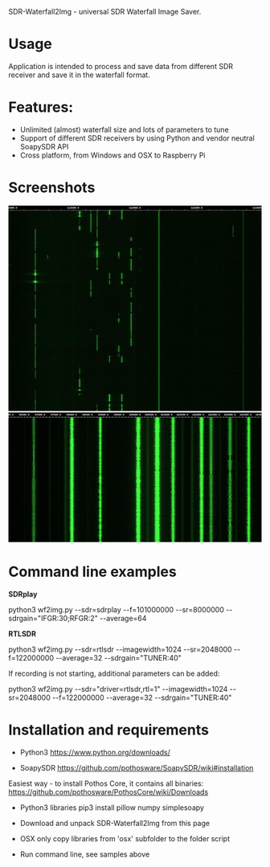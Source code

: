 SDR-Waterfall2Img - universal SDR Waterfall Image Saver.

# Usage
Application is intended to process and save data from different SDR receiver and save it in the waterfall format.

# Features:
- Unlimited (almost) waterfall size and lots of parameters to tune
- Support of different SDR receivers by using Python and vendor neutral SoapySDR API
- Cross platform, from Windows and OSX to Raspberry Pi

# Screenshots
![FM band](/screenshots/aviaBand.jpg)
![Avia band](/screenshots/fmBand.jpg)

# Command line examples

**SDRplay**

python3 wf2img.py --sdr=sdrplay --f=101000000 --sr=8000000 --sdrgain="IFGR:30;RFGR:2" --average=64

**RTLSDR**

python3 wf2img.py --sdr=rtlsdr --imagewidth=1024 --sr=2048000 --f=122000000 --average=32 --sdrgain="TUNER:40"

If recording is not starting, additional parameters can be added:

python3 wf2img.py --sdr="driver=rtlsdr,rtl=1" --imagewidth=1024 --sr=2048000 --f=122000000 --average=32 --sdrgain="TUNER:40"

# Installation and requirements

* Python3
https://www.python.org/downloads/

* SoapySDR
https://github.com/pothosware/SoapySDR/wiki#installation

Easiest way - to install Pothos Core, it contains all binaries:
https://github.com/pothosware/PothosCore/wiki/Downloads

* Python3 libraries
pip3 install pillow numpy simplesoapy

* Download and unpack SDR-Waterfall2Img from this page

* OSX only
copy libraries from 'osx' subfolder to the folder script

* Run command line, see samples above


